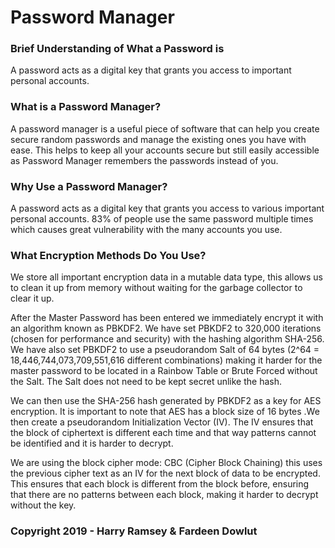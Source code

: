 # Password Manager
### Brief Understanding of What a Password is
A password acts as a digital key that grants you access to important personal accounts. 


### What is a Password Manager?
A password manager is a useful piece of software that can help you create secure random passwords and manage the existing ones you have with ease. This helps to keep all your accounts secure but still easily accessible as Password Manager remembers the passwords instead of you.

### Why Use a Password Manager?
A password acts as a digital key that grants you access to various important personal accounts. 83% of people use the same password multiple times which causes great vulnerability with the many accounts you use. 

### What Encryption Methods Do You Use?
We store all important encryption data in a mutable data type, this allows us to clean it up from memory without waiting for the garbage collector to clear it up.

After the Master Password has been entered we immediately encrypt it with an algorithm known as PBKDF2. We have set PBKDF2 to 320,000 iterations (chosen for performance and security) with the hashing algorithm SHA-256. We have also set PBKDF2 to use a pseudorandom Salt of 64 bytes (2^64 = 18,446,744,073,709,551,616 different combinations) making it harder for the master password to be located in a Rainbow Table or Brute Forced without the Salt. The Salt does not need to be kept secret unlike the hash.

We can then use the SHA-256 hash generated by PBKDF2 as a key for AES encryption. It is important to note that AES has a block size of 16 bytes .We then create a pseudorandom Initialization Vector (IV). The IV ensures that the block of ciphertext is different each time and that way patterns cannot be identified and it is harder to decrypt. 

We are using the block cipher mode: CBC (Cipher Block Chaining) this uses the previous cipher text as an IV for the next block of data to be encrypted. This ensures that each block is different from the block before, ensuring that there are no patterns between each block, making it harder to decrypt without the key. 

### Copyright 2019 - Harry Ramsey & Fardeen Dowlut
